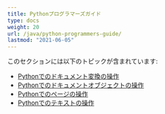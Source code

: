 ```yaml
---
title: Pythonプログラマーズガイド
type: docs
weight: 20
url: /java/python-programmers-guide/
lastmod: "2021-06-05"
---
```


このセクションには以下のトピックが含まれています:

- [Pythonでのドキュメント変換の操作](/pdf/java/working-with-document-conversion-in-python/)
- [Pythonでのドキュメントオブジェクトの操作](/pdf/java/working-with-document-object-in-python/)
- [Pythonでのページの操作](/pdf/java/working-with-pages-in-python/)
- [Pythonでのテキストの操作](/pdf/java/working-with-text-in-python/)